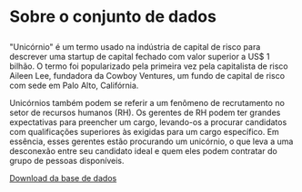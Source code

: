 # **Sobre o conjunto de dados** <p>
"Unicórnio" é um termo usado na indústria de capital de risco para descrever uma startup de capital fechado com valor superior a US$ 1 bilhão. O termo foi popularizado pela primeira vez pela capitalista de risco Aileen Lee, fundadora da Cowboy Ventures, um fundo de capital de risco com sede em Palo Alto, Califórnia.

Unicórnios também podem se referir a um fenômeno de recrutamento no setor de recursos humanos (RH). Os gerentes de RH podem ter grandes expectativas para preencher um cargo, levando-os a procurar candidatos com qualificações superiores às exigidas para um cargo específico. Em essência, esses gerentes estão procurando um unicórnio, o que leva a uma desconexão entre seu candidato ideal e quem eles podem contratar do grupo de pessoas disponíveis.

[Download da base de dados](https://www.kaggle.com/ramjasmaurya/unicorn-startups)
